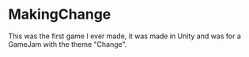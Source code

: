 # MakingChange
This was the first game I ever made, it was made in Unity and was for a GameJam with the theme "Change". 
